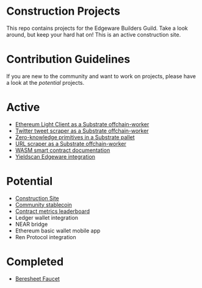 # Construction Projects
This repo contains projects for the Edgeware Builders Guild. Take a look around, but keep your hard hat on! This is an active construction site.

# Contribution Guidelines
If you are new to the community and want to work on projects, please have a look at the *potential* projects.

# Active
- [Ethereum Light Client as a Substrate offchain-worker](active/eth-light-client.md)
- [Twitter tweet scraper as a Substrate offchain-worker](active/twitter-identity-scraper.md)
- [Zero-knowledge primitives in a Substrate pallet](active/zero-knowledge-primitives.md)
- [URL scraper as a Substrate offchain-worker](active/identity-url-scraper.md)
- [WASM smart contract documentation](active/wasm-documentation.md)
- [Yieldscan Edgeware integration](active/yieldscan-integration.md)

# Potential
- [Construction Site](potential/construction-site.md)
- [Community stablecoin](potential/community-stablecoin.md)
- [Contract metrics leaderboard](potential/contracts-metrics-leaderboard.md)
- Ledger wallet integration
- NEAR bridge
- Ethereum basic wallet mobile app
- Ren Protocol integration

# Completed
- [Beresheet Faucet](completed/testnet-faucet.md)
